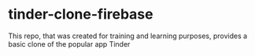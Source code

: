 # tinder-clone-firebase
This repo, that was created for training and learning purposes, provides a basic clone of the popular app Tinder 
